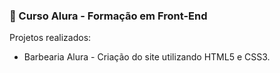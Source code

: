 ### 🎯 Curso Alura - Formação em Front-End

Projetos realizados:

* Barbearia Alura - Criação do site utilizando HTML5 e CSS3.
